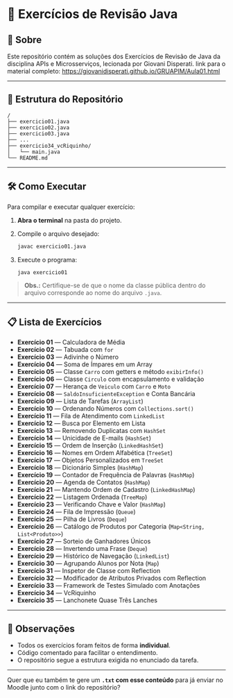 # 📌 Exercícios de Revisão Java

## 📖 Sobre

Este repositório contém as soluções dos Exercícios de Revisão de Java da disciplina APIs e Microsserviços, lecionada por Giovani Disperati.
link para o material completo: https://giovanidisperati.github.io/GRUAPIM/Aula01.html

---

## 📂 Estrutura do Repositório

```
/
├── exercicio01.java
├── exercicio02.java
├── exercicio03.java
├── ...
├── exercicio34_vcRiquinho/
│   └── main.java
└── README.md
```

---

## 🛠️ Como Executar

Para compilar e executar qualquer exercício:

1. **Abra o terminal** na pasta do projeto.
2. Compile o arquivo desejado:

   ```bash
   javac exercicio01.java
   ```
3. Execute o programa:

   ```bash
   java exercicio01
   ```

> **Obs.:** Certifique-se de que o nome da classe pública dentro do arquivo corresponde ao nome do arquivo `.java`.

---

## 📋 Lista de Exercícios

* **Exercício 01** — Calculadora de Média
* **Exercício 02** — Tabuada com `for`
* **Exercício 03** — Adivinhe o Número
* **Exercício 04** — Soma de Ímpares em um Array
* **Exercício 05** — Classe `Carro` com getters e método `exibirInfo()`
* **Exercício 06** — Classe `Circulo` com encapsulamento e validação
* **Exercício 07** — Herança de `Veiculo` com `Carro` e `Moto`
* **Exercício 08** — `SaldoInsuficienteException` e Conta Bancária
* **Exercício 09** — Lista de Tarefas (`ArrayList`)
* **Exercício 10** — Ordenando Números com `Collections.sort()`
* **Exercício 11** — Fila de Atendimento com `LinkedList`
* **Exercício 12** — Busca por Elemento em Lista
* **Exercício 13** — Removendo Duplicatas com `HashSet`
* **Exercício 14** — Unicidade de E-mails (`HashSet`)
* **Exercício 15** — Ordem de Inserção (`LinkedHashSet`)
* **Exercício 16** — Nomes em Ordem Alfabética (`TreeSet`)
* **Exercício 17** — Objetos Personalizados em `TreeSet`
* **Exercício 18** — Dicionário Simples (`HashMap`)
* **Exercício 19** — Contador de Frequência de Palavras (`HashMap`)
* **Exercício 20** — Agenda de Contatos (`HashMap`)
* **Exercício 21** — Mantendo Ordem de Cadastro (`LinkedHashMap`)
* **Exercício 22** — Listagem Ordenada (`TreeMap`)
* **Exercício 23** — Verificando Chave e Valor (`HashMap`)
* **Exercício 24** — Fila de Impressão (`Queue`)
* **Exercício 25** — Pilha de Livros (`Deque`)
* **Exercício 26** — Catálogo de Produtos por Categoria (`Map<String, List<Produto>>`)
* **Exercício 27** — Sorteio de Ganhadores Únicos
* **Exercício 28** — Invertendo uma Frase (`Deque`)
* **Exercício 29** — Histórico de Navegação (`LinkedList`)
* **Exercício 30** — Agrupando Alunos por Nota (`Map`)
* **Exercício 31** — Inspetor de Classe com Reflection
* **Exercício 32** — Modificador de Atributos Privados com Reflection
* **Exercício 33** — Framework de Testes Simulado com Anotações
* **Exercício 34** — VcRiquinho
* **Exercício 35** — Lanchonete Quase Três Lanches

---

## 📌 Observações

* Todos os exercícios foram feitos de forma **individual**.
* Código comentado para facilitar o entendimento.
* O repositório segue a estrutura exigida no enunciado da tarefa.

---

Quer que eu também te gere um **`.txt` com esse conteúdo** para já enviar no Moodle junto com o link do repositório?
